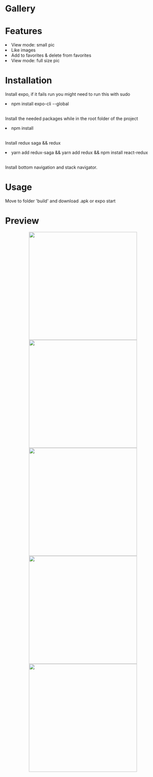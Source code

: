 <h1>Gallery</h1>
<h1>Features</h1>
<li>View mode: small pic</li>
<li>Like images</li>
<li>Add to favorites & delete from favorites</li>
<li>View mode: full size pic</li>
<h1>Installation</h1>
<p>Install expo, if it fails run you might need to run this with sudo</p>
<li>npm install expo-cli --global</li><br>
<p>Install the needed packages while in the root folder of the project</p>
<li>npm install</li><br>
<p>Install redux saga && redux</p>
<li>yarn add redux-saga && yarn add redux && npm install react-redux</li><br>
<p>Install bottom navigation and stack navigator.</p>
<h1>Usage</h1>
<p>Move to folder 'build' and download .apk or expo start</p>
<h1>Preview</h1>
<p align="center">
  <img src="https://github.com/skhe55/instagram_clone/blob/master/assetsimages/1.png" width="350" title="">
  <img src="https://github.com/skhe55/instagram_clone/blob/master/assetsimages/2.png" width="350" title="">
  <img src="https://github.com/skhe55/instagram_clone/blob/master/assetsimages/3.png" width="350" title="">
  <img src="https://github.com/skhe55/instagram_clone/blob/master/assetsimages/4.png" width="350" title="">
  <img src="https://github.com/skhe55/instagram_clone/blob/master/assetsimages/5.png" width="350" title="">
</p>
